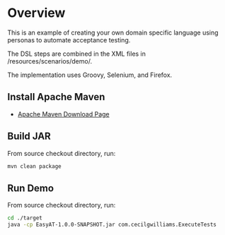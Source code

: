 # Overview

This is an example of creating your own domain specific language using personas to automate acceptance testing.

The DSL steps are combined in the XML files in /resources/scenarios/demo/.

The implementation uses Groovy, Selenium, and Firefox.

## Install Apache Maven

- [Apache Maven Download Page](http://maven.apache.org/download.cgi)

## Build JAR

From source checkout directory, run:

```bash
mvn clean package
```

## Run Demo

From source checkout directory, run:

```bash
cd ./target
java -cp EasyAT-1.0.0-SNAPSHOT.jar com.cecilgwilliams.ExecuteTests
```
